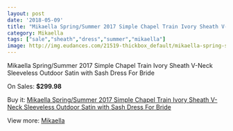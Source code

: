 ```yaml
---
layout: post
date: '2018-05-09'
title: "Mikaella Spring/Summer 2017 Simple Chapel Train Ivory Sheath V-Neck Sleeveless Outdoor Satin with Sash Dress For Bride"
category: Mikaella
tags: ["sale","sheath","dress","summer","mikaella"]
image: http://img.eudances.com/21519-thickbox_default/mikaella-spring-summer-2017-simple-chapel-train-ivory-sheath-v-neck-sleeveless-outdoor-satin-with-sash-dress-for-bride.jpg
---
```

Mikaella Spring/Summer 2017 Simple Chapel Train Ivory Sheath V-Neck Sleeveless Outdoor Satin with Sash Dress For Bride

On Sales: **$299.98**
<a href="https://www.eudances.com/en/mikaella/6610-mikaella-spring-summer-2017-simple-chapel-train-ivory-sheath-v-neck-sleeveless-outdoor-satin-with-sash-dress-for-bride.html"><amp-img layout="responsive" width="600" height="600" src="//img.eudances.com/21519-thickbox_default/mikaella-spring-summer-2017-simple-chapel-train-ivory-sheath-v-neck-sleeveless-outdoor-satin-with-sash-dress-for-bride.jpg" alt="Mikaella Spring/Summer 2017 Simple Chapel Train Ivory Sheath V-Neck Sleeveless Outdoor Satin with Sash Dress For Bride 0" /></a>
<a href="https://www.eudances.com/en/mikaella/6610-mikaella-spring-summer-2017-simple-chapel-train-ivory-sheath-v-neck-sleeveless-outdoor-satin-with-sash-dress-for-bride.html"><amp-img layout="responsive" width="600" height="600" src="//img.eudances.com/21525-thickbox_default/mikaella-spring-summer-2017-simple-chapel-train-ivory-sheath-v-neck-sleeveless-outdoor-satin-with-sash-dress-for-bride.jpg" alt="Mikaella Spring/Summer 2017 Simple Chapel Train Ivory Sheath V-Neck Sleeveless Outdoor Satin with Sash Dress For Bride 1" /></a>
<a href="https://www.eudances.com/en/mikaella/6610-mikaella-spring-summer-2017-simple-chapel-train-ivory-sheath-v-neck-sleeveless-outdoor-satin-with-sash-dress-for-bride.html"><amp-img layout="responsive" width="600" height="600" src="//img.eudances.com/21524-thickbox_default/mikaella-spring-summer-2017-simple-chapel-train-ivory-sheath-v-neck-sleeveless-outdoor-satin-with-sash-dress-for-bride.jpg" alt="Mikaella Spring/Summer 2017 Simple Chapel Train Ivory Sheath V-Neck Sleeveless Outdoor Satin with Sash Dress For Bride 2" /></a>
<a href="https://www.eudances.com/en/mikaella/6610-mikaella-spring-summer-2017-simple-chapel-train-ivory-sheath-v-neck-sleeveless-outdoor-satin-with-sash-dress-for-bride.html"><amp-img layout="responsive" width="600" height="600" src="//img.eudances.com/21523-thickbox_default/mikaella-spring-summer-2017-simple-chapel-train-ivory-sheath-v-neck-sleeveless-outdoor-satin-with-sash-dress-for-bride.jpg" alt="Mikaella Spring/Summer 2017 Simple Chapel Train Ivory Sheath V-Neck Sleeveless Outdoor Satin with Sash Dress For Bride 3" /></a>
<a href="https://www.eudances.com/en/mikaella/6610-mikaella-spring-summer-2017-simple-chapel-train-ivory-sheath-v-neck-sleeveless-outdoor-satin-with-sash-dress-for-bride.html"><amp-img layout="responsive" width="600" height="600" src="//img.eudances.com/21522-thickbox_default/mikaella-spring-summer-2017-simple-chapel-train-ivory-sheath-v-neck-sleeveless-outdoor-satin-with-sash-dress-for-bride.jpg" alt="Mikaella Spring/Summer 2017 Simple Chapel Train Ivory Sheath V-Neck Sleeveless Outdoor Satin with Sash Dress For Bride 4" /></a>
<a href="https://www.eudances.com/en/mikaella/6610-mikaella-spring-summer-2017-simple-chapel-train-ivory-sheath-v-neck-sleeveless-outdoor-satin-with-sash-dress-for-bride.html"><amp-img layout="responsive" width="600" height="600" src="//img.eudances.com/21521-thickbox_default/mikaella-spring-summer-2017-simple-chapel-train-ivory-sheath-v-neck-sleeveless-outdoor-satin-with-sash-dress-for-bride.jpg" alt="Mikaella Spring/Summer 2017 Simple Chapel Train Ivory Sheath V-Neck Sleeveless Outdoor Satin with Sash Dress For Bride 5" /></a>
<a href="https://www.eudances.com/en/mikaella/6610-mikaella-spring-summer-2017-simple-chapel-train-ivory-sheath-v-neck-sleeveless-outdoor-satin-with-sash-dress-for-bride.html"><amp-img layout="responsive" width="600" height="600" src="//img.eudances.com/21520-thickbox_default/mikaella-spring-summer-2017-simple-chapel-train-ivory-sheath-v-neck-sleeveless-outdoor-satin-with-sash-dress-for-bride.jpg" alt="Mikaella Spring/Summer 2017 Simple Chapel Train Ivory Sheath V-Neck Sleeveless Outdoor Satin with Sash Dress For Bride 6" /></a>

Buy it: [Mikaella Spring/Summer 2017 Simple Chapel Train Ivory Sheath V-Neck Sleeveless Outdoor Satin with Sash Dress For Bride](https://www.eudances.com/en/mikaella/6610-mikaella-spring-summer-2017-simple-chapel-train-ivory-sheath-v-neck-sleeveless-outdoor-satin-with-sash-dress-for-bride.html "Mikaella Spring/Summer 2017 Simple Chapel Train Ivory Sheath V-Neck Sleeveless Outdoor Satin with Sash Dress For Bride")

View more: [Mikaella](https://www.eudances.com/en/106-mikaella "Mikaella")